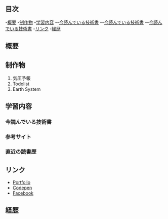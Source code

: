 ## 目次
-[概要](#概要)
-[制作物](#制作物)
-[学習内容](#学習内容)
  --[今読んでいる技術書](#今読んでいる技術書)
  --[今読んでいる技術書](#今読んでいる技術書)
  --[今読んでいる技術書](#今読んでいる技術書)
-[リンク](#リンク)
-[経歴](#経歴)

## 概要

## 制作物
1. 気圧予報
2. Todolist
3. Earth System

## 学習内容
### 今読んでいる技術書

### 参考サイト

### 直近の読書歴

## リンク
- [Portfolio](http://whitehead.php.xdomain.jp/)
- [Codepen](https://codepen.io/luckwell/details/ExyzNLM)
- [Facebook](https://www.facebook.com/tomoki.yoshii.5/)

## 経歴


